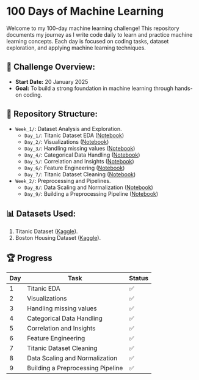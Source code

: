 # 100 Days of Machine Learning

Welcome to my 100-day machine learning challenge! This repository documents my journey as I write code daily to learn and practice machine learning concepts. Each day is focused on coding tasks, dataset exploration, and applying machine learning techniques.

## 🌟 Challenge Overview:
- **Start Date:** 20 January 2025
- **Goal:** To build a strong foundation in machine learning through hands-on coding.

## 📂 Repository Structure:
- `Week_1/`: Dataset Analysis and Exploration.
  - `Day_1/`: Titanic Dataset EDA ([Notebook](1-Day/main.ipynb))
  - `Day_2/`: Visualizations ([Notebook](2-Day/main.ipynb))
  - `Day_3/`: Handling missing values ([Notebook](3-Day/main.ipynb))
  - `Day_4/`: Categorical Data Handling ([Notebook](4-Day/main.ipynb))
  - `Day_5/`: Correlation and Insights ([Notebook](5-Day/main.ipynb))
  - `Day_6/`: Feature Engineering ([Notebook](6-Day/main.ipynb))
  - `Day_7/`: Titanic Dataset Cleaning ([Notebook](7-Day/main.ipynb))
- `Week_2/`: Preprocessing and Pipelines.
  - `Day_8/`: Data Scaling and Normalization ([Notebook](8-Day/main.ipynb))
  - `Day_9/`: Building a Preprocessing Pipeline ([Notebook](9-Day/main.ipynb))

## 📊 Datasets Used:
1. Titanic Dataset ([Kaggle](https://www.kaggle.com/c/titanic)).
2. Boston Housing Dataset ([Kaggle](https://www.kaggle.com/code/prasadperera/the-boston-housing-dataset)).

## 🏆 Progress
| Day | Task                              | Status |
|-----|-----------------------------------|--------|
| 1   | Titanic EDA                       |   ✅   |
| 2   | Visualizations                    |   ✅   |
| 3   | Handling missing values           |   ✅   |
| 4   | Categorical Data Handling         |   ✅   |
| 5   | Correlation and Insights          |   ✅   |
| 6   | Feature Engineering               |   ✅   |
| 7   | Titanic Dataset Cleaning          |   ✅   |
| 8   | Data Scaling and Normalization    |   ✅   |
| 9   | Building a Preprocessing Pipeline |   ✅   |